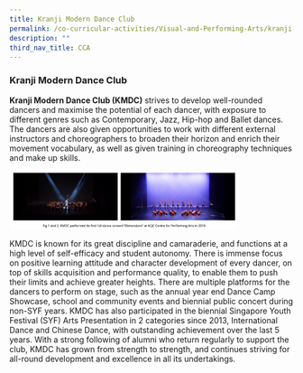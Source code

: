 ```yaml
---
title: Kranji Modern Dance Club
permalink: /co-curricular-activities/Visual-and-Performing-Arts/kranji-modern-dance-club/
description: ""
third_nav_title: CCA
---
```


### Kranji Modern Dance Club

**Kranji Modern Dance Club (KMDC)** strives to develop well-rounded dancers and maximise the potential of each dancer, with exposure to different genres such as Contemporary, Jazz, Hip-hop and Ballet dances. The dancers are also given opportunities to work with different external instructors and choreographers to broaden their horizon and enrich their movement vocabulary, as well as given training in choreography techniques and make up skills.

<img src="/images/kmd.png" 
     style="width:80%">

KMDC is known for its great discipline and camaraderie, and functions at a high level of self-efficacy and student autonomy. There is immense focus on positive learning attitude and character development of every dancer, on top of skills acquisition and performance quality, to enable them to push their limits and achieve greater heights. There are multiple platforms for the dancers to perform on stage, such as the annual year end Dance Camp Showcase, school and community events and biennial public concert during non-SYF years. KMDC has also participated in the biennial Singapore Youth Festival (SYF) Arts Presentation in 2 categories since 2013, International Dance and Chinese Dance, with outstanding achievement over the last 5 years. With a strong following of alumni who return regularly to support the club, KMDC has grown from strength to strength, and continues striving for all-round development and excellence in all its undertakings.